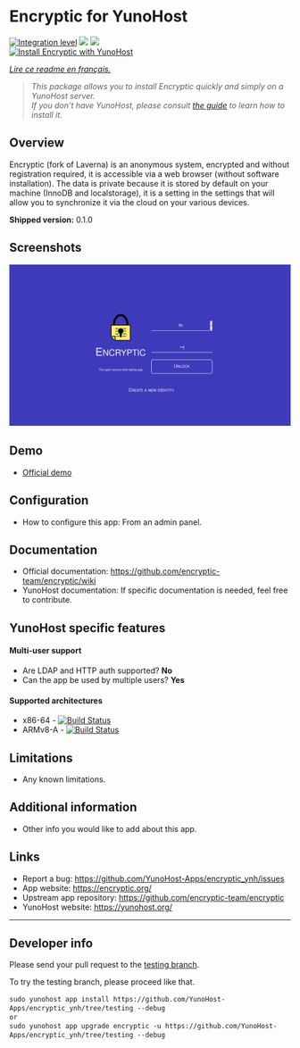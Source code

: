 # Encryptic for YunoHost

[![Integration level](https://dash.yunohost.org/integration/encryptic.svg)](https://dash.yunohost.org/appci/app/encryptic) ![](https://ci-apps.yunohost.org/ci/badges/encryptic.status.svg) ![](https://ci-apps.yunohost.org/ci/badges/encryptic.maintain.svg)  
[![Install Encryptic with YunoHost](https://install-app.yunohost.org/install-with-yunohost.png)](https://install-app.yunohost.org/?app=encryptic)

*[Lire ce readme en français.](./README_fr.md)*

> *This package allows you to install Encryptic quickly and simply on a YunoHost server.  
If you don't have YunoHost, please consult [the guide](https://yunohost.org/#/install) to learn how to install it.*

## Overview
Encryptic (fork of Laverna) is an anonymous system, encrypted and without registration required, it is accessible via a web browser (without software installation).
The data is private because it is stored by default on your machine (InnoDB and localstorage), it is a setting in the settings that will allow you to synchronize it via the cloud on your various devices.

**Shipped version:** 0.1.0

## Screenshots

![](sources/encryptic.png)

## Demo

* [Official demo](https://app.encryptic.org/)

## Configuration

* How to configure this app: From an admin panel.

## Documentation

 * Official documentation: https://github.com/encryptic-team/encryptic/wiki
 * YunoHost documentation: If specific documentation is needed, feel free to contribute.

## YunoHost specific features

#### Multi-user support

 * Are LDAP and HTTP auth supported? **No**
 * Can the app be used by multiple users? **Yes**

#### Supported architectures

* x86-64 - [![Build Status](https://ci-apps.yunohost.org/ci/logs/encryptic%20%28Apps%29.svg)](https://ci-apps.yunohost.org/ci/apps/encryptic/)
* ARMv8-A - [![Build Status](https://ci-apps-arm.yunohost.org/ci/logs/encryptic%20%28Apps%29.svg)](https://ci-apps-arm.yunohost.org/ci/apps/encryptic/)

## Limitations

* Any known limitations.

## Additional information

* Other info you would like to add about this app.

## Links

 * Report a bug: https://github.com/YunoHost-Apps/encryptic_ynh/issues
 * App website: https://encryptic.org/
 * Upstream app repository: https://github.com/encryptic-team/encryptic
 * YunoHost website: https://yunohost.org/

---

## Developer info

Please send your pull request to the [testing branch](https://github.com/YunoHost-Apps/encryptic_ynh/tree/testing).

To try the testing branch, please proceed like that.
```
sudo yunohost app install https://github.com/YunoHost-Apps/encryptic_ynh/tree/testing --debug
or
sudo yunohost app upgrade encryptic -u https://github.com/YunoHost-Apps/encryptic_ynh/tree/testing --debug
```
